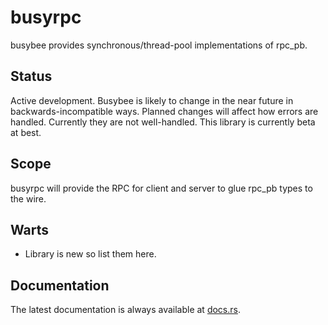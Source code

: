 busyrpc
=======

busybee provides synchronous/thread-pool implementations of rpc_pb.

Status
------

Active development.  Busybee is likely to change in the near future in backwards-incompatible ways.  Planned changes
will affect how errors are handled.  Currently they are not well-handled.  This library is currently beta at best.

Scope
-----

busyrpc will provide the RPC for client and server to glue rpc_pb types to the wire.

Warts
-----

- Library is new so list them here.

Documentation
-------------

The latest documentation is always available at [docs.rs](https://docs.rs/busybee/latest/busybee/).
